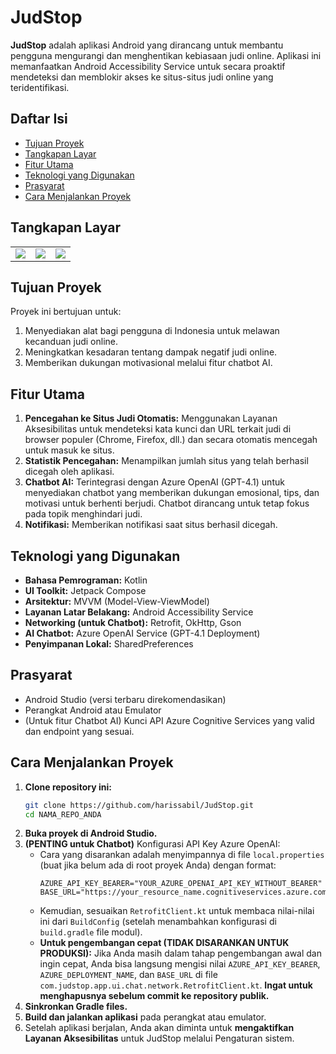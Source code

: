 # JudStop

**JudStop** adalah aplikasi Android yang dirancang untuk membantu pengguna mengurangi dan menghentikan kebiasaan judi online. Aplikasi ini memanfaatkan Android Accessibility Service untuk secara proaktif mendeteksi dan memblokir akses ke situs-situs judi online yang teridentifikasi.

## Daftar Isi
- [Tujuan Proyek](#tujuan-proyek)
- [Tangkapan Layar](#tangkapan-layar)
- [Fitur Utama](#fitur-utama)
- [Teknologi yang Digunakan](#teknologi-yang-digunakan)
- [Prasyarat](#prasyarat)
- [Cara Menjalankan Proyek](#cara-menjalankan-proyek)

## Tangkapan Layar

<table>
  <tbody>
    <tr>
      <td><img src="assets/screenshot/ss_1.jpg?raw=true"/></td>
      <td><img src="assets/screenshot/ss_2.jpg?raw=true"/></td>
      <td><img src="assets/screenshot/ss_3.jpg?raw=true"/></td>
    </tr>
  </tbody>
</table>

## Tujuan Proyek

Proyek ini bertujuan untuk:
1.   Menyediakan alat bagi pengguna di Indonesia untuk melawan kecanduan judi online.
2.   Meningkatkan kesadaran tentang dampak negatif judi online.
3.   Memberikan dukungan motivasional melalui fitur chatbot AI.

## Fitur Utama

1.   **Pencegahan ke Situs Judi Otomatis:** Menggunakan Layanan Aksesibilitas untuk mendeteksi kata kunci dan URL terkait judi di browser populer (Chrome, Firefox, dll.) dan secara otomatis mencegah untuk masuk ke situs.
2.   **Statistik Pencegahan:** Menampilkan jumlah situs yang telah berhasil dicegah oleh aplikasi.
3.   **Chatbot AI:** Terintegrasi dengan Azure OpenAI (GPT-4.1) untuk menyediakan chatbot yang memberikan dukungan emosional, tips, dan motivasi untuk berhenti berjudi. Chatbot dirancang untuk tetap fokus pada topik menghindari judi.
4.   **Notifikasi:** Memberikan notifikasi saat situs berhasil dicegah.

## Teknologi yang Digunakan

*   **Bahasa Pemrograman:** Kotlin
*   **UI Toolkit:** Jetpack Compose
*   **Arsitektur:** MVVM (Model-View-ViewModel)
*   **Layanan Latar Belakang:** Android Accessibility Service
*   **Networking (untuk Chatbot):** Retrofit, OkHttp, Gson
*   **AI Chatbot:** Azure OpenAI Service (GPT-4.1 Deployment)
*   **Penyimpanan Lokal:** SharedPreferences

## Prasyarat

*   Android Studio (versi terbaru direkomendasikan)
*   Perangkat Android atau Emulator
*   (Untuk fitur Chatbot AI) Kunci API Azure Cognitive Services yang valid dan endpoint yang sesuai.

## Cara Menjalankan Proyek

1.  **Clone repository ini:**
    ```bash
    git clone https://github.com/harissabil/JudStop.git
    cd NAMA_REPO_ANDA
    ```
2.  **Buka proyek di Android Studio.**
3.  **(PENTING untuk Chatbot)** Konfigurasi API Key Azure OpenAI:
    *   Cara yang disarankan adalah menyimpannya di file `local.properties` (buat jika belum ada di root proyek Anda) dengan format:
        ```properties
        AZURE_API_KEY_BEARER="YOUR_AZURE_OPENAI_API_KEY_WITHOUT_BEARER"
        BASE_URL="https://your_resource_name.cognitiveservices.azure.com/"
        ```
    *   Kemudian, sesuaikan `RetrofitClient.kt` untuk membaca nilai-nilai ini dari `BuildConfig` (setelah menambahkan konfigurasi di `build.gradle` file modul).
    *   **Untuk pengembangan cepat (TIDAK DISARANKAN UNTUK PRODUKSI):** Jika Anda masih dalam tahap pengembangan awal dan ingin cepat, Anda bisa langsung mengisi nilai `AZURE_API_KEY_BEARER`, `AZURE_DEPLOYMENT_NAME`, dan `BASE_URL` di file `com.judstop.app.ui.chat.network.RetrofitClient.kt`. **Ingat untuk menghapusnya sebelum commit ke repository publik.**
4.  **Sinkronkan Gradle files.**
5.  **Build dan jalankan aplikasi** pada perangkat atau emulator.
6.  Setelah aplikasi berjalan, Anda akan diminta untuk **mengaktifkan Layanan Aksesibilitas** untuk JudStop melalui Pengaturan sistem.
